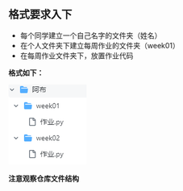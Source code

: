 ## 格式要求入下
- 每个同学建立一个自己名字的文件夹（姓名）
- 在个人文件夹下建立每周作业的文件夹（week01）
- 在每周作业文件夹下，放置作业代码

**格式如下：**

![](./pics/exa.png)

**注意观察仓库文件结构**
